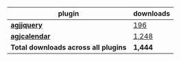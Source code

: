 plugin|downloads
------|----------
[**agjjquery**](https://www.npmjs.com/package/agjjquery)|[196](https://www.npmjs.com/package/agjjquery)
[**agjcalendar**](https://www.npmjs.com/package/agjcalendar)|[1,248](https://www.npmjs.com/package/agjcalendar)
**Total downloads across all plugins**|**1,444**
